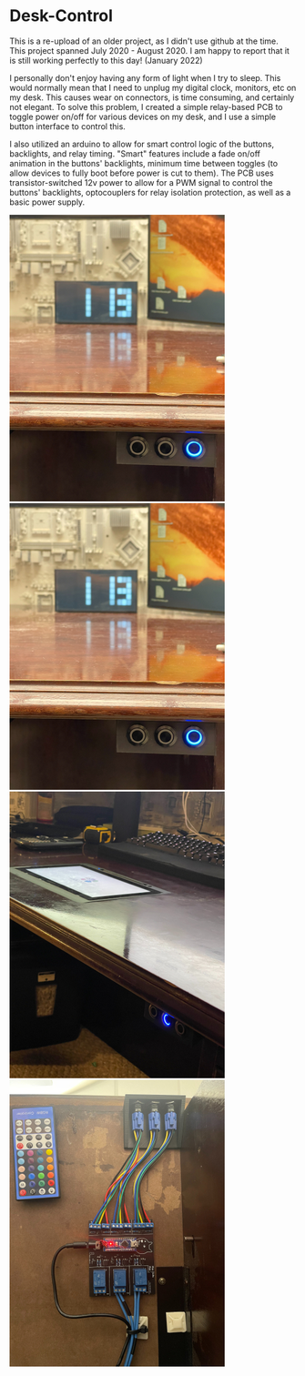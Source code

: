 # Desk-Control

This is a re-upload of an older project, as I didn't use github at the time. This project spanned July 2020 - August 2020. I am happy to report that it is still working perfectly to this day! (January 2022)

I personally don't enjoy having any form of light when I try to sleep. This would normally mean that I need to unplug my digital clock, monitors, etc on my desk. This causes wear on connectors, is time consuming, and certainly not elegant. To solve this problem, I created a simple relay-based PCB to toggle power on/off for various devices on my desk, and I use a simple button interface to control this. 

I also utilized an arduino to allow for smart control logic of the buttons, backlights, and relay timing. "Smart" features include a fade on/off animation in the buttons' backlights, minimum time between toggles (to allow devices to fully boot before power is cut to them). The PCB uses transistor-switched 12v power to allow for a PWM signal to control the buttons' backlights, optocouplers for relay isolation protection, as well as a basic power supply. 

![alt text](https://github.com/woodepic/Desk-Control/blob/main/src/IMG_6762.jpg "Button 3 toggles clock") ![alt text](https://github.com/woodepic/Desk-Control/blob/main/src/IMG_6762.jpg "Button 3 toggles clock") ![alt text](https://github.com/woodepic/Desk-Control/blob/main/src/IMG_6766.jpg "Button 2 toggles in-desk touch monitor") ![alt text](https://github.com/woodepic/Desk-Control/blob/main/src/IMG_6767.jpg "Underside view of buttons & PCB")
